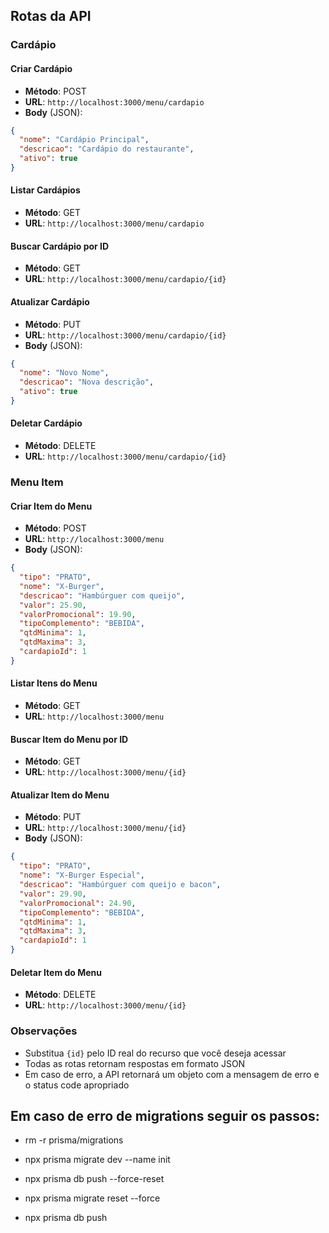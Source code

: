 ## Rotas da API

### Cardápio

#### Criar Cardápio
- **Método**: POST
- **URL**: `http://localhost:3000/menu/cardapio`
- **Body** (JSON):
```json
{
  "nome": "Cardápio Principal",
  "descricao": "Cardápio do restaurante",
  "ativo": true
}
```

#### Listar Cardápios
- **Método**: GET
- **URL**: `http://localhost:3000/menu/cardapio`

#### Buscar Cardápio por ID
- **Método**: GET
- **URL**: `http://localhost:3000/menu/cardapio/{id}`

#### Atualizar Cardápio
- **Método**: PUT
- **URL**: `http://localhost:3000/menu/cardapio/{id}`
- **Body** (JSON):
```json
{
  "nome": "Novo Nome",
  "descricao": "Nova descrição",
  "ativo": true
}
```

#### Deletar Cardápio
- **Método**: DELETE
- **URL**: `http://localhost:3000/menu/cardapio/{id}`

### Menu Item

#### Criar Item do Menu
- **Método**: POST
- **URL**: `http://localhost:3000/menu`
- **Body** (JSON):
```json
{
  "tipo": "PRATO",
  "nome": "X-Burger",
  "descricao": "Hambúrguer com queijo",
  "valor": 25.90,
  "valorPromocional": 19.90,
  "tipoComplemento": "BEBIDA",
  "qtdMinima": 1,
  "qtdMaxima": 3,
  "cardapioId": 1
}
```

#### Listar Itens do Menu
- **Método**: GET
- **URL**: `http://localhost:3000/menu`

#### Buscar Item do Menu por ID
- **Método**: GET
- **URL**: `http://localhost:3000/menu/{id}`

#### Atualizar Item do Menu
- **Método**: PUT
- **URL**: `http://localhost:3000/menu/{id}`
- **Body** (JSON):
```json
{
  "tipo": "PRATO",
  "nome": "X-Burger Especial",
  "descricao": "Hambúrguer com queijo e bacon",
  "valor": 29.90,
  "valorPromocional": 24.90,
  "tipoComplemento": "BEBIDA",
  "qtdMinima": 1,
  "qtdMaxima": 3,
  "cardapioId": 1
}
```

#### Deletar Item do Menu
- **Método**: DELETE
- **URL**: `http://localhost:3000/menu/{id}`

### Observações
- Substitua `{id}` pelo ID real do recurso que você deseja acessar
- Todas as rotas retornam respostas em formato JSON
- Em caso de erro, a API retornará um objeto com a mensagem de erro e o status code apropriado


## Em caso de erro de migrations seguir os passos:

- rm -r prisma/migrations

- npx prisma migrate dev --name init

- npx prisma db push --force-reset

- npx prisma migrate reset --force

- npx prisma db push
